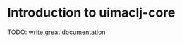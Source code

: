 # Introduction to uimaclj-core

TODO: write [great documentation](http://jacobian.org/writing/great-documentation/what-to-write/)
